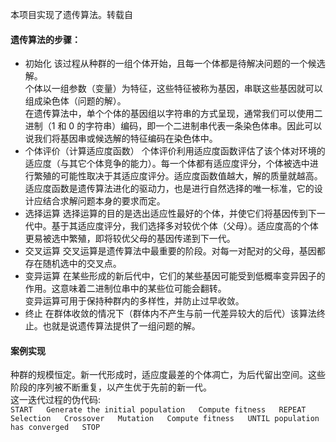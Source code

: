 本项目实现了遗传算法。转载自
#### 遗传算法的步骤：
* 初始化
该过程从种群的一组个体开始，且每一个体都是待解决问题的一个候选解。  
个体以一组参数（变量）为特征，这些特征被称为基因，串联这些基因就可以组成染色体（问题的解）。  
在遗传算法中，单个个体的基因组以字符串的方式呈现，通常我们可以使用二进制（1 和 0 的字符串）编码，即一个二进制串代表一条染色体串。因此可以说我们将基因串或候选解的特征编码在染色体中。
* 个体评价（计算适应度函数）
个体评价利用适应度函数评估了该个体对环境的适应度（与其它个体竞争的能力）。每一个体都有适应度评分，个体被选中进行繁殖的可能性取决于其适应度评分。适应度函数值越大，解的质量就越高。适应度函数是遗传算法进化的驱动力，也是进行自然选择的唯一标准，它的设计应结合求解问题本身的要求而定。
* 选择运算
选择运算的目的是选出适应性最好的个体，并使它们将基因传到下一代中。基于其适应度评分，我们选择多对较优个体（父母）。适应度高的个体更易被选中繁殖，即将较优父母的基因传递到下一代。
* 交叉运算
交叉运算是遗传算法中最重要的阶段。对每一对配对的父母，基因都存在随机选中的交叉点。
* 变异运算
在某些形成的新后代中，它们的某些基因可能受到低概率变异因子的作用。这意味着二进制位串中的某些位可能会翻转。  
变异运算可用于保持种群内的多样性，并防止过早收敛。
* 终止
在群体收敛的情况下（群体内不产生与前一代差异较大的后代）该算法终止。也就是说遗传算法提供了一组问题的解。

#### 案例实现
种群的规模恒定。新一代形成时，适应度最差的个体凋亡，为后代留出空间。这些阶段的序列被不断重复，以产生优于先前的新一代。  
这一迭代过程的伪代码:  
`
START  
Generate the initial population  
Compute fitness  
REPEAT  
    Selection  
    Crossover  
    Mutation  
    Compute fitness  
UNTIL population has converged  
STOP
`
